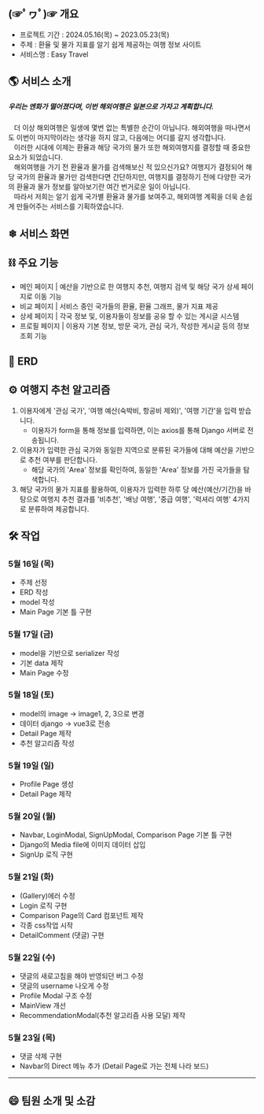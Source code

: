 ## (☞ﾟヮﾟ)☞ 개요
- 프로젝트 기간 : 2024.05.16(목) ~ 2023.05.23(목)
- 주제 : 환율 및 물가 지표를 알기 쉽게 제공하는 여행 정보 사이트
- 서비스명 : Easy Travel



## 🌎 서비스 소개

##### 우리는 엔화가 떨어졌다며, 이번 해외여행은 일본으로 가자고 계획합니다.

&nbsp;&nbsp; 더 이상 해외여행은 일생에 몇번 없는 특별한 순간이 아닙니다. 해외여행을 떠나면서도 이번이 마지막이라는 생각을 하지 않고, 다음에는 어디를 갈지 생각합니다.  
&nbsp;&nbsp; 이러한 시대에 이제는 환율과 해당 국가의 물가 또한 해외여행지를 결정할 때 중요한 요소가 되었습니다.  
&nbsp;&nbsp; 해외여행을 가기 전 환율과 물가를 검색해보신 적 있으신가요? 여행지가 결정되어 해당 국가의 환율과 물가만 검색한다면 간단하지만, 여행지를 결정하기 전에 다양한 국가의 환율과 물가 정보를 알아보기란 여간 번거로운 일이 아닙니다.  
&nbsp;&nbsp; 따라서 저희는 알기 쉽게 국가별 환율과 물가를 보여주고, 해외여행 계획을 더욱 손쉽게 만들어주는 서비스를 기획하였습니다.



## ❄ 서비스 화면



## ⛓ 주요 기능
- 메인 페이지 | 예산을 기반으로 한 여행지 추천, 여행지 검색 및 해당 국가 상세 페이지로 이동 기능
- 비교 페이지 | 서비스 중인 국가들의 환율, 환율 그래프, 물가 지표 제공
- 상세 페이지 | 각국 정보 및, 이용자들이 정보를 공유 할 수 있는 게시글 시스템
- 프로필 페이지 | 이용자 기본 정보, 방문 국가, 관심 국가, 작성한 게시글 등의 정보 조회 기능



## 📃 ERD



## ⚙ 여행지 추천 알고리즘
1. 이용자에게 '관심 국가', '여행 예산(숙박비, 항공비 제외)', '여행 기간'을 입력 받습니다.
   - 이용자가 form을 통해 정보를 입력하면, 이는 axios를 통해 Django 서버로 전송됩니다.
2. 이용자가 입력한 관심 국가와 동일한 지역으로 분류된 국가들에 대해 예산을 기반으로 추천 여부를 판단합니다.
   - 해당 국가의 'Area' 정보를 확인하여, 동일한 'Area' 정보를 가진 국가들을 탐색합니다.
3. 해당 국가의 물가 지표를 활용하여, 이용자가 입력한 하루 당 예산(예산/기간)을 바탕으로 여행지 추천 결과를 '비추천', '배낭 여행', '중급 여행', '럭셔리 여행' 4가지로 분류하여 제공합니다.



## 🛠 작업

### 5월 16일 (목)
- 주제 선정
- ERD 작성
- model 작성
- Main Page 기본 틀 구현

### 5월 17일 (금)
- model을 기반으로 serializer 작성
- 기본 data 제작
- Main Page 수정

### 5월 18일 (토)
- model의 image -> image1, 2, 3으로 변경
- 데이터 django -> vue3로 전송
- Detail Page 제작
- 추천 알고리즘 작성

### 5월 19일 (일)
- Profile Page 생성
- Detail Page 제작

### 5월 20일 (월)
- Navbar, LoginModal, SignUpModal, Comparison Page 기본 틀 구현
- Django의 Media file에 이미지 데이터 삽입
- SignUp 로직 구현

### 5월 21일 (화)
- (Gallery)에러 수정
- Login 로직 구현
- Comparison Page의 Card 컴포넌트 제작
- 각종 css작업 시작
- DetailComment (댓글) 구현

### 5월 22일 (수)
- 댓글의 새로고침을 해야 반영되던 버그 수정
- 댓글의 username 나오게 수정
- Profile Modal 구조 수정
- MainView 개선
- RecommendationModal(추천 알고리즘 사용 모달) 제작

### 5월 23일 (목)
- 댓글 삭제 구현
- Navbar의 Direct 메뉴 추가 (Detail Page로 가는 전체 나라 보드)

---

## 😄 팀원 소개 및 소감
